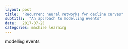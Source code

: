 ```yaml
---
layout: post
title:  "Recurrent neural networks for decline curves"
subtitle:  "An approach to modelling events"
date:   2017-07-26
categories: machine learning
---
```

modelling events
